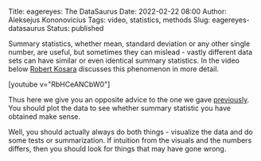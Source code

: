 Title: eagereyes: The DataSaurus
Date: 2022-02-22 08:00
Author: Aleksejus Kononovicius
Tags: video, statistics, methods
Slug: eagereyes-datasaurus
Status: published

Summary statistics, whether mean, standard deviation or any other single
number, are useful, but sometimes they can mislead - vastly different data
sets can have similar or even identical summary statistics. In the video
below [Robert Kosara](https://www.youtube.com/@eagereyes) discusses this
phenomenon in more detail. 

[youtube v="RbHCeANCbW0"]

Thus here we give you an opposite advice to the one we gave
[previously]({filename}/articles/2022/ks-test.md). You should plot the data
to see whether summary statistic you have obtained make sense.

Well, you should actually always do both things - visualize the data and do
some tests or summarization. If intuition from the visuals and the numbers
differs, then you should look for things that may have gone wrong.
